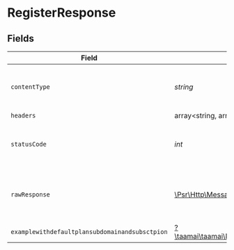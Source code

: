 # RegisterResponse


## Fields

| Field                                                                                                                                                                     | Type                                                                                                                                                                      | Required                                                                                                                                                                  | Description                                                                                                                                                               |
| ------------------------------------------------------------------------------------------------------------------------------------------------------------------------- | ------------------------------------------------------------------------------------------------------------------------------------------------------------------------- | ------------------------------------------------------------------------------------------------------------------------------------------------------------------------- | ------------------------------------------------------------------------------------------------------------------------------------------------------------------------- |
| `contentType`                                                                                                                                                             | *string*                                                                                                                                                                  | :heavy_check_mark:                                                                                                                                                        | HTTP response content type for this operation                                                                                                                             |
| `headers`                                                                                                                                                                 | array<string, array<*string*>>                                                                                                                                            | :heavy_minus_sign:                                                                                                                                                        | N/A                                                                                                                                                                       |
| `statusCode`                                                                                                                                                              | *int*                                                                                                                                                                     | :heavy_check_mark:                                                                                                                                                        | HTTP response status code for this operation                                                                                                                              |
| `rawResponse`                                                                                                                                                             | [\Psr\Http\Message\ResponseInterface](https://www.php-fig.org/psr/psr-7/#33-psrhttpmessageresponseinterface)                                                              | :heavy_minus_sign:                                                                                                                                                        | Raw HTTP response; suitable for custom response parsing                                                                                                                   |
| `examplewithdefaultplansubdomainandsubsctpion`                                                                                                                            | [?\taamai\taamai\Models\Operations\RegisterExamplewithdefaultplansubdomainandsubsctpion](../../Models/Operations/RegisterExamplewithdefaultplansubdomainandsubsctpion.md) | :heavy_minus_sign:                                                                                                                                                        | OK                                                                                                                                                                        |
